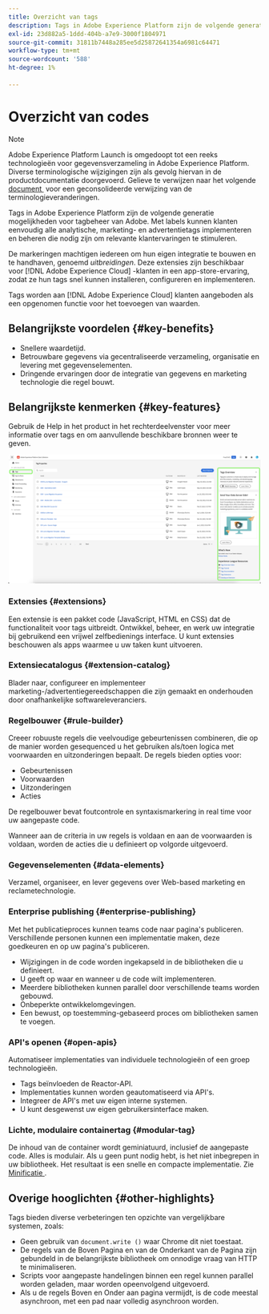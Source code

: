 ```yaml
---
title: Overzicht van tags
description: Tags in Adobe Experience Platform zijn de volgende generatie mogelijkheden voor tagbeheer van Adobe. Met labels kunnen klanten eenvoudig alle analytische, marketing- en advertentietags implementeren en beheren die nodig zijn om relevante klantervaringen te stimuleren.
exl-id: 23d882a5-1ddd-404b-a7e9-3000f1804971
source-git-commit: 31811b7448a285ee5d25872641354a6981c64471
workflow-type: tm+mt
source-wordcount: '588'
ht-degree: 1%

---
```


# Overzicht van codes

>[!NOTE]
>
>Adobe Experience Platform Launch is omgedoopt tot een reeks technologieën voor gegevensverzameling in Adobe Experience Platform. Diverse terminologische wijzigingen zijn als gevolg hiervan in de productdocumentatie doorgevoerd. Gelieve te verwijzen naar het volgende [&#x200B; document &#x200B;](./term-updates.md) voor een geconsolideerde verwijzing van de terminologieveranderingen.

Tags in Adobe Experience Platform zijn de volgende generatie mogelijkheden voor tagbeheer van Adobe. Met labels kunnen klanten eenvoudig alle analytische, marketing- en advertentietags implementeren en beheren die nodig zijn om relevante klantervaringen te stimuleren.

De markeringen machtigen iedereen om hun eigen integratie te bouwen en te handhaven, genoemd *uitbreidingen*. Deze extensies zijn beschikbaar voor [!DNL Adobe Experience Cloud] -klanten in een app-store-ervaring, zodat ze hun tags snel kunnen installeren, configureren en implementeren.

Tags worden aan [!DNL Adobe Experience Cloud] klanten aangeboden als een opgenomen functie voor het toevoegen van waarden.

## Belangrijkste voordelen {#key-benefits}

* Snellere waardetijd.
* Betrouwbare gegevens via gecentraliseerde verzameling, organisatie en levering met gegevenselementen.
* Dringende ervaringen door de integratie van gegevens en marketing technologie die regel bouwt.

## Belangrijkste kenmerken {#key-features}

Gebruik de Help in het product in het rechterdeelvenster voor meer informatie over tags en om aanvullende beschikbare bronnen weer te geven.

![&#x200B; de eigenschappen van Markeringen in de Inzameling UI van Gegevens.](./images/ui/tags-overview/tags-properties.png)

### Extensies {#extensions}

Een extensie is een pakket code (JavaScript, HTML en CSS) dat de functionaliteit voor tags uitbreidt. Ontwikkel, beheer, en werk uw integratie bij gebruikend een vrijwel zelfbedienings interface. U kunt extensies beschouwen als apps waarmee u uw taken kunt uitvoeren.

### Extensiecatalogus {#extension-catalog}

Blader naar, configureer en implementeer marketing-/advertentiegereedschappen die zijn gemaakt en onderhouden door onafhankelijke softwareleveranciers.

### Regelbouwer {#rule-builder}

Creeer robuuste regels die veelvoudige gebeurtenissen combineren, die op de manier worden gesequenced u het gebruiken als/toen logica met voorwaarden en uitzonderingen bepaalt. De regels bieden opties voor:

* Gebeurtenissen
* Voorwaarden
* Uitzonderingen
* Acties

De regelbouwer bevat foutcontrole en syntaxismarkering in real time voor uw aangepaste code.

Wanneer aan de criteria in uw regels is voldaan en aan de voorwaarden is voldaan, worden de acties die u definieert op volgorde uitgevoerd.

### Gegevenselementen {#data-elements}

Verzamel, organiseer, en lever gegevens over Web-based marketing en reclametechnologie.

### Enterprise publishing {#enterprise-publishing}

Met het publicatieproces kunnen teams code naar pagina&#39;s publiceren. Verschillende personen kunnen een implementatie maken, deze goedkeuren en op uw pagina&#39;s publiceren.

* Wijzigingen in de code worden ingekapseld in de bibliotheken die u definieert.
* U geeft op waar en wanneer u de code wilt implementeren.
* Meerdere bibliotheken kunnen parallel door verschillende teams worden gebouwd.
* Onbeperkte ontwikkelomgevingen.
* Een bewust, op toestemming-gebaseerd proces om bibliotheken samen te voegen.

### API&#39;s openen {#open-apis}

Automatiseer implementaties van individuele technologieën of een groep technologieën.

* Tags beïnvloeden de Reactor-API.
* Implementaties kunnen worden geautomatiseerd via API&#39;s.
* Integreer de API&#39;s met uw eigen interne systemen.
* U kunt desgewenst uw eigen gebruikersinterface maken.

### Lichte, modulaire containertag {#modular-tag}

De inhoud van de container wordt geminiatuurd, inclusief de aangepaste code. Alles is modulair. Als u geen punt nodig hebt, is het niet inbegrepen in uw bibliotheek. Het resultaat is een snelle en compacte implementatie. Zie [&#x200B; Minificatie &#x200B;](./ui/publishing/builds.md).

## Overige hooglichten {#other-highlights}

Tags bieden diverse verbeteringen ten opzichte van vergelijkbare systemen, zoals:

* Geen gebruik van `document.write ()` waar Chrome dit niet toestaat.
* De regels van de Boven Pagina en van de Onderkant van de Pagina zijn gebundeld in de belangrijkste bibliotheek om onnodige vraag van HTTP te minimaliseren.
* Scripts voor aangepaste handelingen binnen een regel kunnen parallel worden geladen, maar worden opeenvolgend uitgevoerd.
* Als u de regels Boven en Onder aan pagina vermijdt, is de code meestal asynchroon, met een pad naar volledig asynchroon worden.
